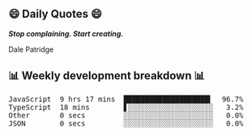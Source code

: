 ## 😄 Daily Quotes 😄

_**Stop complaining. Start creating.**_

Dale Patridge



## 📊 Weekly development breakdown 📊

<pre>JavaScript  9 hrs 17 mins  ████████████████████▎  96.7%
TypeScript  18 mins        ▋░░░░░░░░░░░░░░░░░░░░   3.2%
Other       0 secs         ░░░░░░░░░░░░░░░░░░░░░   0.0%
JSON        0 secs         ░░░░░░░░░░░░░░░░░░░░░   0.0%</pre>